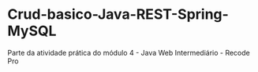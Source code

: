 # Crud-basico-Java-REST-Spring-MySQL
Parte da atividade prática do módulo 4 - Java Web Intermediário - Recode Pro 
